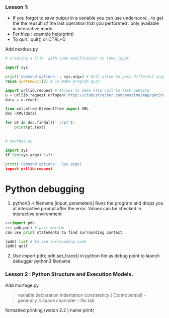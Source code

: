 

### Lesson 1:  

* If you forgot to save output in a variable you can use underscore _ to get the the reusult of the last operation that you performed . only available in interactive mode.
* For hlep : example help(print)
* To quit  : quit()  or CTRL+D 

Add nextbus.py

```python
# Creating a File  with some modification to take input 

import sys

print('Commond options:', sys.argv) # Will allow to pass differnet arguments in the command line
raise SystemExit(0) # To make program quit 

import urllib.request # Allows to make http call to feth website 
u = urllib.request.urlopen('http://ctabustracker.com/bustime/map/getStopPredictions.jsp?stop=14787&route=22')
data = u.read()

from xml.etree.ElementTree import XML
doc =XML(data)

for pt in doc.findall('.//pt'):
    print(pt.text)
    
```



```Python
# nextbus.py

import sys
if len(sys.argv) !=3:
    
print('Command options:, Sys.argv)
import urllib.request

```



Python debugging
===============

1. python3 -i filename [input_parameters]
Runs the program and drops you at interactive prompt after the error. Values can be checked in interactive environment

```python
>>>import pdb
>>> pdb.pm() # post mortem
can use print statements to find surrounding context

(pdb) list # to see surrounding code
(pdb) quit

```

2. Use import pdb; pdb.set_trace() in python file as debug point to launch debugger
python3 filename

### Lesson 2 : Python Structure and Execution Models. 

Add mortage.py 

> variable declaration 
> indentation consistency  ( Controversial) - generally 4 space charcater   - No tab  


formatted printing (watch 2.2 )
name 
print(










